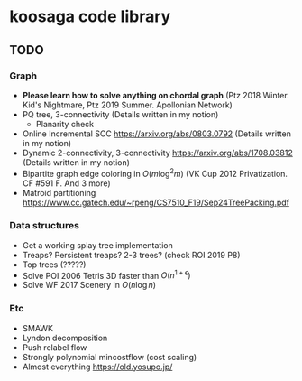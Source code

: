 # koosaga code library

## TODO

### Graph

* **Please learn how to solve anything on chordal graph** (Ptz 2018 Winter. Kid's Nightmare, Ptz 2019 Summer. Apollonian Network)
* PQ tree, 3-connectivity (Details written in my notion)
  * Planarity check
* Online Incremental SCC https://arxiv.org/abs/0803.0792 (Details written in my notion)
* Dynamic 2-connectivity, 3-connectivity https://arxiv.org/abs/1708.03812 (Details written in my notion)
* Bipartite graph edge coloring in $O(m \log ^2 m)$ (VK Cup 2012 Privatization. CF #591 F. And 3 more)
* Matroid partitioning https://www.cc.gatech.edu/~rpeng/CS7510_F19/Sep24TreePacking.pdf

### Data structures

* Get a working splay tree implementation
* Treaps? Persistent treaps? 2-3 trees? (check ROI 2019 P8)
* Top trees (?????)
* Solve POI 2006 Tetris 3D faster than $O(n^{1 + \epsilon})$
* Solve WF 2017 Scenery in $O(n\log n)$

### Etc

* SMAWK
* Lyndon decomposition
* Push relabel flow
* Strongly polynomial mincostflow (cost scaling)
* Almost everything https://old.yosupo.jp/
